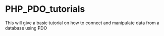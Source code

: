 # PHP_PDO_tutorials

This will give a basic tutorial on how to connect and manipulate data from a database using PDO
